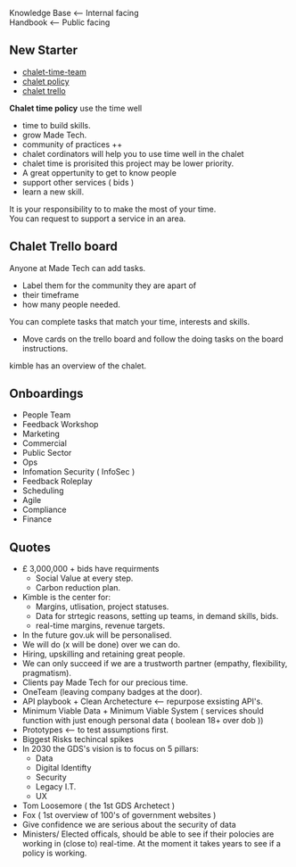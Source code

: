 Knowledge Base <-- Internal facing <br>
Handbook <-- Public facing <br>

## New Starter
+ [chalet-time-team](https://madetechteam.slack.com/archives/C03F23K2RL0)
+ [chalet policy](https://github.com/madetech/handbook/blob/main/guides/chalet_time_policy.md)
+ [chalet trello](https://trello.com/b/taj8yvLP/communities-improvements-backlog)

**Chalet time policy** use the time well
+ time to build skills.
+ grow Made Tech.
+ community of practices ++ 
+ chalet cordinators will help you to use time well in the chalet
+ chalet time is prorisited this project may be lower priority. 
+ A great oppertunity to get to know people
+ support other services ( bids )
+ learn a new skill.

It is your responsibility to to make the most of your time. <br>
You can request to support a service in an area. <br>

## Chalet Trello board
Anyone at Made Tech can add tasks. <br>
+ Label them for the community they are apart of <br>
+ their timeframe
+ how many people needed.

You can complete tasks that match your time, interests and skills.  <br>
+ Move cards on the trello board and follow the doing tasks on the board instructions.


kimble has an overview of the chalet.

## Onboardings
+ People Team
+ Feedback Workshop
+ Marketing
+ Commercial
+ Public Sector
+ Ops
+ Infomation Security ( InfoSec )
+ Feedback Roleplay
+ Scheduling
+ Agile
+ Compliance
+ Finance



## Quotes
+ £ 3,000,000 + bids have requirments
  + Social Value at every step. 
  + Carbon reduction plan.
+ Kimble is the center for:
  + Margins, utlisation, project statuses.
  + Data for strtegic reasons, setting up teams, in demand skills, bids.
  + real-time margins, revenue targets.
+ In the future gov.uk will be personalised.
+ We will do (x will be done) over we can do.
+ Hiring, upskilling and retaining great people.
+ We can only succeed if we are a trustworth partner (empathy, flexibility, pragmatism).
+ Clients pay Made Tech for our precious time.
+ OneTeam (leaving company badges at the door).
+ API playbook + Clean Archetecture <-- repurpose exsisting API's.
+ Minimum Viable Data + Minimum Viable System ( services should function with just enough personal data ( boolean 18+ over dob ))
+ Prototypes <-- to test assumptions first.
+ Biggest Risks techincal spikes
+ In 2030 the GDS's vision is to focus on 5 pillars:
  + Data
  + Digital Identifty
  + Security
  + Legacy I.T.
  + UX
+ Tom Loosemore ( the 1st GDS Archetect )
+ Fox ( 1st overview of 100's of government websites )
+ Give confidence we are serious about the security of data
+ Ministers/ Elected officals, should be able to see if their polocies are working in (close to) real-time. At the moment it takes years to see if a policy is working.
